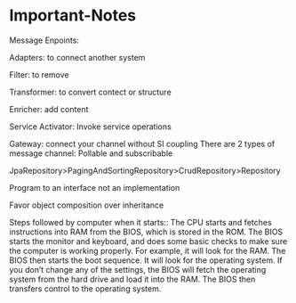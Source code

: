# Important-Notes
Message Enpoints:  

Adapters: to connect another system  

Filter: to remove  

Transformer: to convert contect or structure  

Enricher: add content  

Service Activator: Invoke service operations

Gateway: connect your channel without SI coupling
There are 2 types of message channel: Pollable and subscribable 

JpaRepository>PagingAndSortingRepository>CrudRepository>Repository 

Program to an interface not an implementation

Favor object composition over inheritance

Steps followed by computer when it starts::
The CPU starts and fetches instructions into RAM from the BIOS, which is stored in the ROM.
The BIOS starts the monitor and keyboard, and does some basic checks to make sure the computer is working properly. For example, it will look for the RAM.
The BIOS then starts the boot sequence. It will look for the operating system.
If you don’t change any of the settings, the BIOS will fetch the operating system from the hard drive and load it into the RAM.
The BIOS then transfers control to the operating system.
